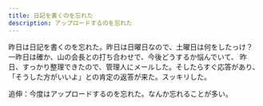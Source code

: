 ```yaml
---
title: 日記を書くのを忘れた
description: アップロードするのを忘れた
---
```


昨日は日記を書くのを忘れた。昨日は日曜日なので、土曜日は何をしたっけ？<br>
一昨日は確か、山の会長との打ち合わせで、今後どうするか悩んでいて、
昨日、すっかり整理できたので、管理人にメールした。そしたらすぐ応答があり、
「そうした方がいいよ」との肯定の返答が来た。スッキリした。

追伸：今度はアップロードするのを忘れた。なんか忘れることが多い。
